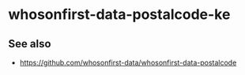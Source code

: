 # whosonfirst-data-postalcode-ke

## See also

* https://github.com/whosonfirst-data/whosonfirst-data-postalcode
